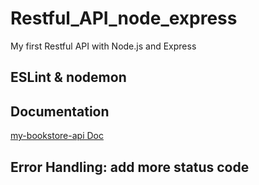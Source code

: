 # Restful_API_node_express
My first Restful API with Node.js and Express
## ESLint & nodemon
## Documentation
[my-bookstore-api Doc](https://documenter.getpostman.com/view/11997342/TVRkZT4p)
## Error Handling: add more status code
